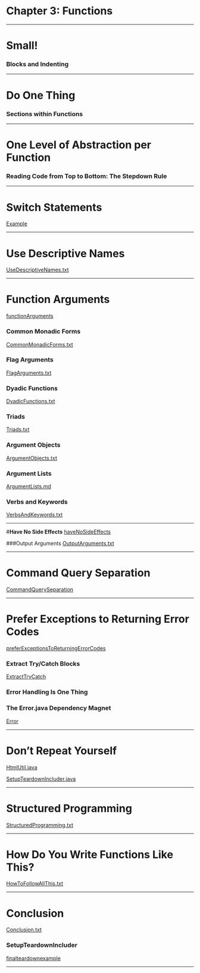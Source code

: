 # **Chapter 3: Functions**

***

# **Small!**

### Blocks and Indenting

<hr />

# **Do One Thing**

### Sections within Functions

<hr />

# **One Level of Abstraction per Function**

### Reading Code from Top to Bottom: The Stepdown Rule

<hr /> 

# **Switch Statements**

[Example](./switchpayroll)

<hr />

# **Use Descriptive Names**
[UseDescriptiveNames.txt](./UseDescriptiveNames.txt)

<hr /> 

# **Function Arguments**
[functionArguments](./functionArguments)


### **Common Monadic Forms**

[CommonMonadicForms.txt](./functionArguments/CommonMonadicForms.txt)

### Flag Arguments

[FlagArguments.txt](./functionArguments/FlagArguments.txt)

### Dyadic Functions

[DyadicFunctions.txt](./functionArguments/DyadicFunctions.txt)

### Triads

[Triads.txt](./functionArguments/Triads.txt)

### Argument Objects
[ArgumentObjects.txt](./functionArguments/ArgumentObjects.md)

### Argument Lists 
[ArgumentLists.md](./functionArguments/ArgumentLists.md)

### Verbs and Keywords
[VerbsAndKeywords.txt](./functionArguments/VerbsAndKeywords.md)

<hr /> 

#**Have No Side Effects** 
[haveNoSideEffects](./haveNoSideEffects)

###Output Arguments 
[OutputArguments.txt](./haveNoSideEffects/OutputArguments.txt)

<hr /> 

# **Command Query Separation**
[CommandQuerySeparation](./CommandQuerySeparation.md)

<hr /> 

# Prefer Exceptions to Returning Error Codes

[preferExceptionsToReturningErrorCodes](./preferExceptionsToReturningErrorCodes)

### Extract Try/Catch Blocks
[ExtractTryCatch](./preferExceptionsToReturningErrorCodes/ExtractTryCatch.java)

### Error Handling Is One Thing

### The Error.java Dependency Magnet

[Error](./preferExceptionsToReturningErrorCodes/Error.java)

<hr /> 

# Don’t Repeat Yourself

[HtmlUtil.java](./htmlutil/HtmlUtil.java)

[SetupTeardownIncluder.java](./finalTeardownExample/SetupTeardownIncluder.java)


<hr /> 

# Structured Programming

[StructuredProgramming.txt](./StructuredProgramming.md)

<hr /> 

# How Do You Write Functions Like This?

[HowToFollowAllThis.txt](./HowToFollowAllThis.md)

<hr /> 

# Conclusion

[Conclusion.txt](./Conclusion.txt)

### SetupTeardownIncluder

[finalteardownexample](./finalteardownexample)

<hr /> 